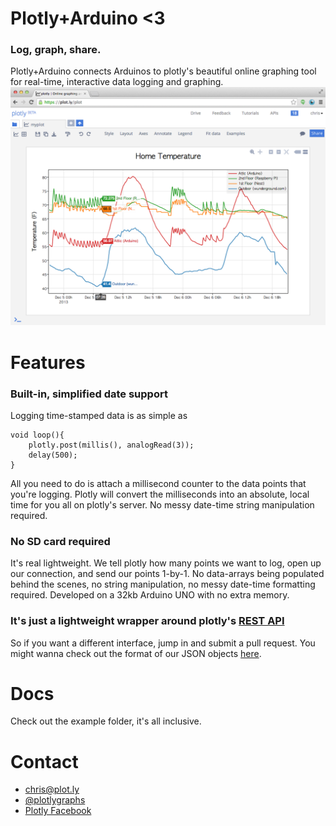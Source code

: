 Plotly+Arduino <3
==
### Log, graph, share. 
Plotly+Arduino connects Arduinos to plotly's beautiful online graphing tool for real-time, interactive data logging and graphing.
[![Plotly-Arduino library graph](readme_images/flann321.png)](https://plot.ly/~flann321/9)

Features
==
### Built-in, simplified date support
Logging time-stamped data is as simple as

```
void loop(){
    plotly.post(millis(), analogRead(3));
    delay(500);
}
```

All you need to do is attach a millisecond counter to the data points that you're logging. Plotly will convert the milliseconds into an absolute, local time for you all on plotly's server. No messy date-time string manipulation required.

### No SD card required
It's real lightweight. We tell plotly how many points we want to log, open up our connection, and send our points 1-by-1. No data-arrays being populated behind the scenes, no string manipulation, no messy date-time formatting required. Developed on a 32kb Arduino UNO with no extra memory. 

### It's just a lightweight wrapper around plotly's [REST API](https://plot.ly/api)
So if you want a different interface, jump in and submit a pull request. You might wanna check out the format of our JSON objects [here](https://plot.ly/api/rest).

Docs
==
Check out the example folder, it's all inclusive. 


Contact
==
- <chris@plot.ly>
- [@plotlygraphs](https://twitter.com/plotlygraphs)
- [Plotly Facebook](https://facebook.com/plotly)
